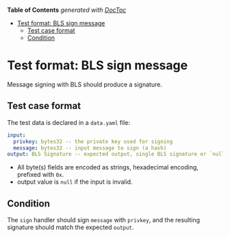 <!-- START doctoc generated TOC please keep comment here to allow auto update -->
<!-- DON'T EDIT THIS SECTION, INSTEAD RE-RUN doctoc TO UPDATE -->
**Table of Contents**  *generated with [DocToc](https://github.com/thlorenz/doctoc)*

- [Test format: BLS sign message](#test-format-bls-sign-message)
  - [Test case format](#test-case-format)
  - [Condition](#condition)

<!-- END doctoc generated TOC please keep comment here to allow auto update -->

# Test format: BLS sign message

Message signing with BLS should produce a signature.

## Test case format

The test data is declared in a `data.yaml` file:

```yaml
input:
  privkey: bytes32 -- the private key used for signing
  message: bytes32 -- input message to sign (a hash)
output: BLS Signature -- expected output, single BLS signature or `null`.
```

- All byte(s) fields are encoded as strings, hexadecimal encoding, prefixed with `0x`.
- output value is `null` if the input is invalid.

## Condition

The `sign` handler should sign `message` with `privkey`, and the resulting signature should match the expected `output`.
